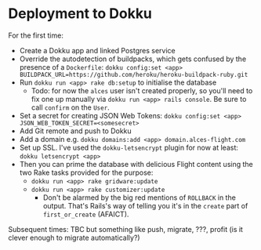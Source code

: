 # Deployment to Dokku

For the first time:

 - Create a Dokku app and linked Postgres service
 - Override the autodetection of buildpacks, which gets confused by the presence of a 
 `Dockerfile`:
 `dokku config:set <app> BUILDPACK_URL=https://github.com/heroku/heroku-buildpack-ruby.git`
 - Run `dokku run <app> rake db:setup` to initialise the database
   - Todo: for now the `alces` user isn't created properly, so you'll need to fix one up
   manually via `dokku run <app> rails console`. Be sure to call `confirm` on the `User`.
 - Set a secret for creating JSON Web Tokens:
     `dokku config:set <app> JSON_WEB_TOKEN_SECRET=<somesecret>`
 - Add Git remote and push to Dokku
 - Add a domain e.g. `dokku domains:add <app> domain.alces-flight.com`
 - Set up SSL. I've used the `dokku-letsencrypt` plugin for now at least:
     `dokku letsencrypt <app>`
 - Then you can prime the database with delicious Flight content using the two Rake tasks
 provided for the purpose:
   - `dokku run <app> rake gridware:update`
   - `dokku run <app> rake customizer:update`
      - Don't be alarmed by the big red mentions of `ROLLBACK` in the output. That's
      Rails's way of telling you it's in the `create` part of `first_or_create` (AFAICT).
      
Subsequent times: TBC but something like push, migrate, ???, profit (is it clever enough
to migrate automatically?)
